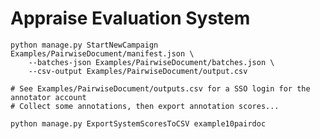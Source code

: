 # Appraise Evaluation System

    python manage.py StartNewCampaign Examples/PairwiseDocument/manifest.json \
        --batches-json Examples/PairwiseDocument/batches.json \
        --csv-output Examples/PairwiseDocument/output.csv

    # See Examples/PairwiseDocument/outputs.csv for a SSO login for the annotator account
    # Collect some annotations, then export annotation scores...

    python manage.py ExportSystemScoresToCSV example10pairdoc
